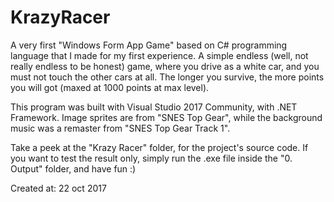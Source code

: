 # KrazyRacer
A very first "Windows Form App Game" based on C# programming language that I made for my first experience.
A simple endless (well, not really endless to be honest) game, where you drive as a white car, and you must not touch the other cars at all. 
The longer you survive, the more points you will got (maxed at 1000 points at max level).

This program was built with Visual Studio 2017 Community, with .NET Framework.
Image sprites are from "SNES Top Gear", while the background music was a remaster from "SNES Top Gear Track 1".

Take a peek at the "Krazy Racer" folder, for the project's source code.
If you want to test the result only, simply run the .exe file inside the "0. Output" folder, and have fun :)

Created at: 22 oct 2017

